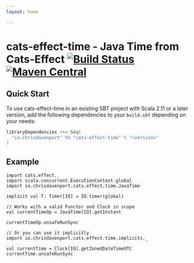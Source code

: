 ```yaml
---
layout: home

---
```


# cats-effect-time - Java Time from Cats-Effect [![Build Status](https://travis-ci.com/ChristopherDavenport/cats-effect-time.svg?branch=master)](https://travis-ci.com/ChristopherDavenport/cats-effect-time) [![Maven Central](https://maven-badges.herokuapp.com/maven-central/io.chrisdavenport/cats-effect-time_2.12/badge.svg)](https://maven-badges.herokuapp.com/maven-central/io.chrisdavenport/cats-effect-time_2.12)

## Quick Start

To use cats-effect-time in an existing SBT project with Scala 2.11 or a later version, add the following dependencies to your
`build.sbt` depending on your needs:

```scala
libraryDependencies ++= Seq(
  "io.chrisdavenport" %% "cats-effect-time" % "<version>"
)
```


## Example


```tut
import cats.effect._
import scala.concurrent.ExecutionContext.global
import io.chrisdavenport.cats.effect.time.JavaTime

implicit val T: Timer[IO] = IO.timer(global)

// Works with a valid Functor and Clock in scope
val currentTimeOp = JavaTime[IO].getInstant

currentTimeOp.unsafeRunSync

// Or you can use it implicitly
import io.chrisdavenport.cats.effect.time.implicits._

val currentTime = Clock[IO].getZonedDateTimeUTC
currentTime.unsafeRunSync
```